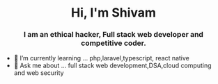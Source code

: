 
<h1 align="center">Hi, I'm Shivam</h1>
<h3 align="center">I am an ethical hacker, Full stack web developer and competitive coder.</h3>

- 🌱 I’m currently learning ... php,laravel,typescript, react native
- 💬 Ask me about ... full stack web development,DSA,cloud computing and web security
